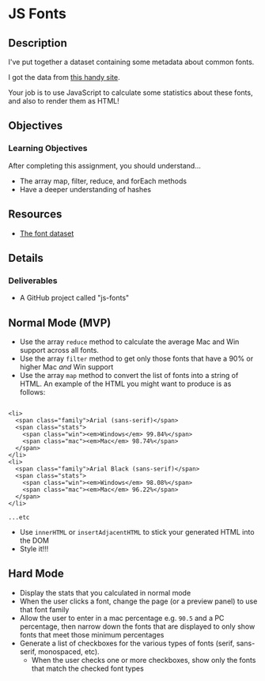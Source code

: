 # JS Fonts

## Description

I've put together a dataset containing some metadata about common fonts.

I got the data from [this handy site](http://www.cssfontstack.com/).

Your job is to use JavaScript to calculate some statistics about these fonts,
and also to render them as HTML!

## Objectives

### Learning Objectives

After completing this assignment, you should understand...

* The array map, filter, reduce, and forEach methods
* Have a deeper understanding of hashes

## Resources

- [The font dataset](https://github.com/tiy-durham-fe-cohort4/resources/blob/master/datasets/fonts.js)

## Details

### Deliverables

* A GitHub project called "js-fonts"

## Normal Mode (MVP)

- Use the array `reduce` method to calculate the average Mac and Win support
across all fonts.
- Use the array `filter` method to get only those fonts that have a 90% or
higher Mac *and* Win support
- Use the array `map` method to convert the list of fonts into a string of
HTML. An example of the HTML you might want to produce is as follows:

```

<li>
  <span class="family">Arial (sans-serif)</span>
  <span class="stats">
    <span class="win"><em>Windows</em> 99.84%</span>
    <span class="mac"><em>Mac</em> 98.74%</span>
  </span>
</li>
<li>
  <span class="family">Arial Black (sans-serif)</span>
  <span class="stats">
    <span class="win"><em>Windows</em> 98.08%</span>
    <span class="mac"><em>Mac</em> 96.22%</span>
  </span>
</li>

...etc

```

- Use `innerHTML` or `insertAdjacentHTML` to stick your generated HTML into
the DOM
- Style it!!!

## Hard Mode

- Display the stats that you calculated in normal mode
- When the user clicks a font, change the page (or a preview panel) to use that
font family
- Allow the user to enter in a mac percentage e.g. `90.5` and a PC percentage,
then narrow down the fonts that are displayed to only show fonts that meet those
minimum percentages
- Generate a list of checkboxes for the various types of fonts (serif, sans-serif, monospaced, etc).
  - When the user checks one or more checkboxes, show only the fonts that
  match the checked font types

